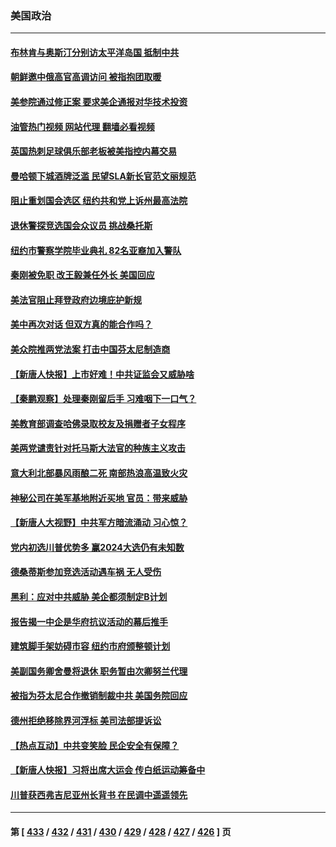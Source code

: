 ### 美国政治
---
#### [布林肯与奥斯汀分别访太平洋岛国 抵制中共](../../pages/ncid1078159/n14042324.md?07270045) 
#### [朝鲜邀中俄高官高调访问 被指抱团取暖](../../pages/ncid1078159/n14042248.md?07270045) 
#### [美参院通过修正案 要求美企通报对华技术投资](../../pages/ncid1078159/n14042069.md?07270045) 
#### [油管热门视频 网站代理 翻墙必看视频](http://138.2.39.72:81/youtube.html?epic-marker?07270045)
#### [英国热刺足球俱乐部老板被美指控内幕交易](../../pages/ncid1078159/n14042006.md?07270045) 
#### [曼哈顿下城酒牌泛滥 民望SLA新长官范文丽规范](../../pages/ncid1078159/n14042009.md?07270045) 
#### [阻止重划国会选区 纽约共和党上诉州最高法院](../../pages/ncid1078159/n14042000.md?07270045) 
#### [退休警探竞选国会众议员 挑战桑托斯](../../pages/ncid1078159/n14041996.md?07270045) 
#### [纽约市警察学院毕业典礼 82名亚裔加入警队](../../pages/ncid1078159/n14042023.md?07270045) 
#### [秦刚被免职 改王毅兼任外长 美国回应](../../pages/ncid1078159/n14041897.md?07270045) 
#### [美法官阻止拜登政府边境庇护新规](../../pages/ncid1078159/n14041763.md?07270045) 
#### [美中再次对话 但双方真的能合作吗？](../../pages/ncid1078159/n14041363.md?07270045) 
#### [美众院推两党法案 打击中国芬太尼制造商](../../pages/ncid1078159/n14041806.md?07270045) 
#### [【新唐人快报】上市好难！中共证监会又威胁啥](../../pages/ncid1078159/n14041835.md?07270045) 
#### [【秦鹏观察】处理秦刚留后手 习难咽下一口气？](../../pages/ncid1078159/n14041779.md?07270045) 
#### [美教育部调查哈佛录取校友及捐赠者子女程序](../../pages/ncid1078159/n14041821.md?07270045) 
#### [美两党谴责针对托马斯大法官的种族主义攻击](../../pages/ncid1078159/n14041735.md?07270045) 
#### [意大利北部暴风雨酿二死 南部热浪高温致火灾](../../pages/ncid1078159/n14041714.md?07270045) 
#### [神秘公司在美军基地附近买地 官员：带来威胁](../../pages/ncid1078159/n14041727.md?07270045) 
#### [【新唐人大视野】中共军方暗流涌动 习心惊？](../../pages/ncid1078159/n14041767.md?07270045) 
#### [党内初选川普优势多 赢2024大选仍有未知数](../../pages/ncid1078159/n14041715.md?07270045) 
#### [德桑蒂斯参加竞选活动遇车祸 无人受伤](../../pages/ncid1078159/n14041697.md?07270045) 
#### [黑利：应对中共威胁 美企都须制定B计划](../../pages/ncid1078159/n14041393.md?07270045) 
#### [报告揭一中企是华府抗议活动的幕后推手](../../pages/ncid1078159/n14041341.md?07270045) 
#### [建筑脚手架妨碍市容 纽约市府颁整顿计划](../../pages/ncid1078159/n14041317.md?07270045) 
#### [美副国务卿舍曼将退休 职务暂由次卿努兰代理](../../pages/ncid1078159/n14041293.md?07270045) 
#### [被指为芬太尼合作撤销制裁中共 美国务院回应](../../pages/ncid1078159/n14041210.md?07270045) 
#### [德州拒绝移除界河浮标 美司法部提诉讼](../../pages/ncid1078159/n14041108.md?07270045) 
#### [【热点互动】中共变笑脸 民企安全有保障？](../../pages/ncid1078159/n14041144.md?07270045) 
#### [【新唐人快报】习将出席大运会 传白纸运动筹备中](../../pages/ncid1078159/n14041139.md?07270045) 
#### [川普获西弗吉尼亚州长背书 在民调中遥遥领先](../../pages/ncid1078159/n14041081.md?07270045) 

---
#### 第 [ [433](./433.md?07270045) / [432](./432.md?07270045) / [431](./431.md?07270045) / [430](./430.md?07270045) / [429](./429.md?07270045) / [428](./428.md?07270045) / [427](./427.md?07270045) / [426](./426.md?07270045) ] 页
